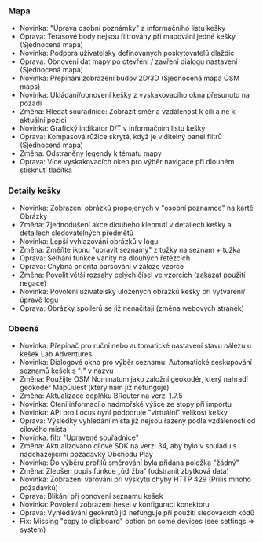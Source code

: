 ### Mapa
- Novinka: "Úprava osobní poznámky" z informačního listu kešky
- Oprava: Terasové body nejsou filtrovány při mapování jedné kešky (Sjednocená mapa)
- Novinka: Podpora uživatelsky definovaných poskytovatelů dlaždic
- Oprava: Obnovení dat mapy po otevření / zavření dialogu nastavení (Sjednocená mapa)
- Novinka: Přepínání zobrazení budov 2D/3D (Sjednocená mapa OSM maps)
- Novinka: Ukládání/obnovení kešky z vyskakovacího okna přesunuto na pozadí
- Změna: Hledat souřadnice: Zobrazit směr a vzdálenost k cíli a ne k aktuální pozici
- Novinka: Grafický indikátor D/T v informačním listu kešky
- Oprava: Kompasová růžice skrytá, když je viditelný panel filtrů (Sjednocená mapa)
- Změna: Odstraněny legendy k tématu mapy
- Oprava: Více vyskakovacích oken pro výběr navigace při dlouhém stisknutí tlačítka

### Detaily kešky
- Novinka: Zobrazení obrázků propojených v "osobní poznámce" na kartě Obrázky
- Změna: Zjednodušení akce dlouhého klepnutí v detailech kešky a detailech sledovatelných předmětů
- Novinka: Lepší vyhlazování obrázků v logu
- Změna: Změňte ikonu "upravit seznamy" z tužky na seznam + tužka
- Oprava: Selhání funkce vanity na dlouhých řetězcích
- Oprava: Chybná priorita parsování v záloze vzorce
- Změna: Povolit větší rozsahy celých čísel ve vzorcích (zakázat použití negace)
- Novinka: Povolení uživatelsky uložených obrázků kešky při vytváření/úpravě logu
- Oprava: Obrázky spoilerů se již nenačítají (změna webových stránek)

### Obecné
- Novinka: Přepínač pro ruční nebo automatické nastavení stavu nálezu u kešek Lab Adventures
- Novinka: Dialogové okno pro výběr seznamu: Automatické seskupování seznamů kešek s ":" v názvu
- Změna: Použijte OSM Nominatum jako záložní geokodér, který nahradí geokodér MapQuest (který nám již nefunguje)
- Změna: Aktualizace doplňku BRouter na verzi 1.7.5
- Novinka: Čtení informací o nadmořské výšce ze stopy při importu
- Novinka: API pro Locus nyní podporuje "virtuální" velikost kešky
- Oprava: Výsledky vyhledání místa již nejsou řazeny podle vzdálenosti od cílového místa
- Novinka: filtr "Upravené souřadnice"
- Změna: Aktualizováno cílové SDK na verzi 34, aby bylo v souladu s nadcházejícími požadavky Obchodu Play
- Novinka: Do výběru profilů směrování byla přidána položka "žádný"
- Změna: Zlepšen popis funkce „údržba“ (odstranit zbytková data)
- Novinka: Zobrazení varování při výskytu chyby HTTP 429 (Příliš mnoho požadavků)
- Oprava: Blikání při obnovení seznamu kešek
- Novinka: Povolení zobrazení hesel v konfiguraci konektoru
- Oprava: Vyhledávání geokretů již nefunguje při použití sledovacích kódů
- Fix: Missing "copy to clipboard" option on some devices (see settings => system)
